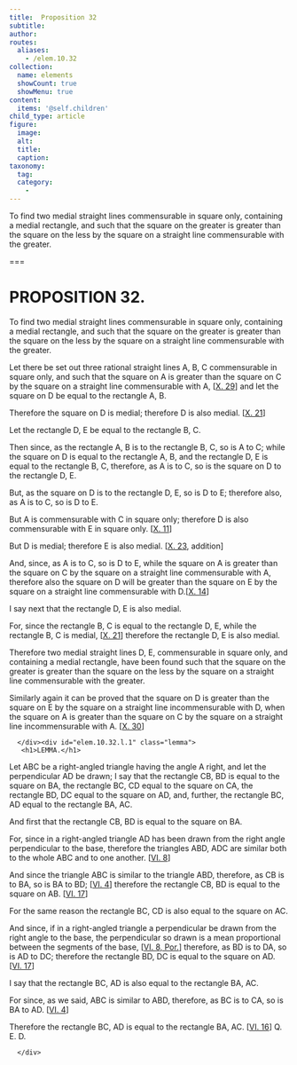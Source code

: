 ```yaml
---
title:  Proposition 32
subtitle: 
author:
routes:
  aliases:
    - /elem.10.32
collection:
  name: elements
  showCount: true
  showMenu: true
content:
  items: '@self.children'
child_type: article
figure:
  image:
  alt:
  title:
  caption:
taxonomy:
  tag:
  category:
    - 
---
```


<p>
       <hi rend="ital">To find two medial straight lines commensurable in square only, containing a medial rectangle, and such that the square on the greater is greater than the square on the less by the square on a straight line commensurable with the greater.</hi>
       <pb n="72"/>
      </p>

===

<h1>PROPOSITION 32.</h1>
<p>
       <span class="ital">To find two medial straight lines commensurable in square only, containing a medial rectangle, and such that the square on the greater is greater than the square on the less by the square on a straight line commensurable with the greater.</span>
       <pb n="72"/>
      </p>

<p>Let there be set out three rational straight lines <span class="ital">A</span>, <span class="ital">B</span>, <span class="ital">C</span> commensurable in square only, and such that the square on <span class="ital">A</span> is greater than the square on <span class="ital">C</span> by the square on a straight line commensurable with <span class="ital">A</span>, [<a href="/elem.10.29">X. 29</a>] and let the square on <span class="ital">D</span> be equal to the rectangle <span class="ital">A</span>, <span class="ital">B</span>. 
      </p>

<p>Therefore the square on <span class="ital">D</span> is medial; therefore <span class="ital">D</span> is also medial. [<a href="/elem.10.21">X. 21</a>] </p>

<p>Let the rectangle <span class="ital">D</span>, <span class="ital">E</span> be equal to the rectangle <span class="ital">B</span>, <span class="ital">C</span>. </p>

<p>Then since, as the rectangle <span class="ital">A</span>, <span class="ital">B</span> is to the rectangle <span class="ital">B</span>, <span class="ital">C</span>, so is <span class="ital">A</span> to <span class="ital">C</span>; while the square on <span class="ital">D</span> is equal to the rectangle <span class="ital">A</span>, <span class="ital">B</span>, and the rectangle <span class="ital">D</span>, <span class="ital">E</span> is equal to the rectangle <span class="ital">B</span>, <span class="ital">C</span>, therefore, as <span class="ital">A</span> is to <span class="ital">C</span>, so is the square on <span class="ital">D</span> to the rectangle <span class="ital">D</span>, <span class="ital">E</span>. </p>

<p>But, as the square on <span class="ital">D</span> is to the rectangle <span class="ital">D</span>, <span class="ital">E</span>, so is <span class="ital">D</span> to <span class="ital">E</span>; therefore also, as <span class="ital">A</span> is to <span class="ital">C</span>, so is <span class="ital">D</span> to <span class="ital">E</span>. </p>

<p>But <span class="ital">A</span> is commensurable with <span class="ital">C</span> in square only; therefore <span class="ital">D</span> is also commensurable with <span class="ital">E</span> in square only. [<a href="/elem.10.11">X. 11</a>] </p>

<p>But <span class="ital">D</span> is medial; therefore <span class="ital">E</span> is also medial. [<a href="/elem.10.23">X. 23</a>, addition] </p>

<p>And, since, as <span class="ital">A</span> is to <span class="ital">C</span>, so is <span class="ital">D</span> to <span class="ital">E</span>, while the square on <span class="ital">A</span> is greater than the square on <span class="ital">C</span> by the square on a straight line commensurable with <span class="ital">A</span>, therefore also the square on <span class="ital">D</span> will be greater than the square on <span class="ital">E</span> by the square on a straight line commensurable with <span class="ital">D</span>.[<a href="/elem.10.14">X. 14</a>] </p>

<p>I say next that the rectangle <span class="ital">D</span>, <span class="ital">E</span> is also medial. </p>

<p>For, since the rectangle <span class="ital">B</span>, <span class="ital">C</span> is equal to the rectangle <span class="ital">D</span>, <span class="ital">E</span>, while the rectangle <span class="ital">B</span>, <span class="ital">C</span> is medial, [<a href="/elem.10.21">X. 21</a>] therefore the rectangle <span class="ital">D</span>, <span class="ital">E</span> is also medial. </p>

<p>Therefore two medial straight lines <span class="ital">D</span>, <span class="ital">E</span>, commensurable in square only, and containing a medial rectangle, have been found such that the square on the greater is greater than the <pb n="73"/>square on the less by the square on a straight line commensurable with the greater. </p>
<div id="elem.10.32.p.1" class="porism">
       
<p>Similarly again it can be proved that the square on <span class="ital">D</span> is greater than the square on <span class="ital">E</span> by the square on a straight line incommensurable with <span class="ital">D</span>, when the square on <span class="ital">A</span> is greater than the square on <span class="ital">C</span> by the square on a straight line incommensurable with <span class="ital">A</span>. [<a href="/elem.10.30">X. 30</a>]</p>

      </div><div id="elem.10.32.l.1" class="lemma">
       <h1>LEMMA.</h1>
       
<p>Let <span class="ital">ABC</span> be a right-angled triangle having the angle <span class="ital">A</span> right, and let the perpendicular <span class="ital">AD</span> be drawn; I say that the rectangle <span class="ital">CB</span>, <span class="ital">BD</span> is equal to the square on <span class="ital">BA</span>, the rectangle <span class="ital">BC</span>, <span class="ital">CD</span> equal to the square on <span class="ital">CA</span>, the rectangle <span class="ital">BD</span>, <span class="ital">DC</span> equal to the square on <span class="ital">AD</span>, and, further, the rectangle <span class="ital">BC</span>, <span class="ital">AD</span> equal to the rectangle <span class="ital">BA</span>, <span class="ital">AC</span>. 
        <pb n="75"/></p>

       
<p>And first that the rectangle <span class="ital">CB</span>, <span class="ital">BD</span> is equal to the square on <span class="ital">BA</span>. </p>

       
<p>For, since in a right-angled triangle <span class="ital">AD</span> has been drawn from the right angle perpendicular to the base, therefore the triangles <span class="ital">ABD</span>, <span class="ital">ADC</span> are similar both to the whole <span class="ital">ABC</span> and to one another. [<a href="/elem.6.8">VI. 8</a>] </p>

       
<p>And since the triangle <span class="ital">ABC</span> is similar to the triangle <span class="ital">ABD</span>, therefore, as <span class="ital">CB</span> is to <span class="ital">BA</span>, so is <span class="ital">BA</span> to <span class="ital">BD</span>; [<a href="/elem.6.4">VI. 4</a>] therefore the rectangle <span class="ital">CB</span>, <span class="ital">BD</span> is equal to the square on <span class="ital">AB</span>. [<a href="/elem.6.17">VI. 17</a>] </p>

       
<p>For the same reason the rectangle <span class="ital">BC</span>, <span class="ital">CD</span> is also equal to the square on <span class="ital">AC</span>. </p>

       
<p>And since, if in a right-angled triangle a perpendicular be drawn from the right angle to the base, the perpendicular so drawn is a mean proportional between the segments of the base, [<a href="/elem.6.8.p.1">VI. 8, Por.</a>] therefore, as <span class="ital">BD</span> is to <span class="ital">DA</span>, so is <span class="ital">AD</span> to <span class="ital">DC</span>; therefore the rectangle <span class="ital">BD</span>, <span class="ital">DC</span> is equal to the square on <span class="ital">AD</span>. [<a href="/elem.6.17">VI. 17</a>] </p>

       
<p>I say that the rectangle <span class="ital">BC</span>, <span class="ital">AD</span> is also equal to the rectangle <span class="ital">BA</span>, <span class="ital">AC</span>. </p>

       
<p>For since, as we said, <span class="ital">ABC</span> is similar to <span class="ital">ABD</span>, therefore, as <span class="ital">BC</span> is to <span class="ital">CA</span>, so is <span class="ital">BA</span> to <span class="ital">AD</span>. [<a href="/elem.6.4">VI. 4</a>] </p>

       
<p>Therefore the rectangle <span class="ital">BC</span>, <span class="ital">AD</span> is equal to the rectangle <span class="ital">BA</span>, <span class="ital">AC</span>. [<a href="/elem.6.16">VI. 16</a>] Q. E. D.</p>

      </div>
